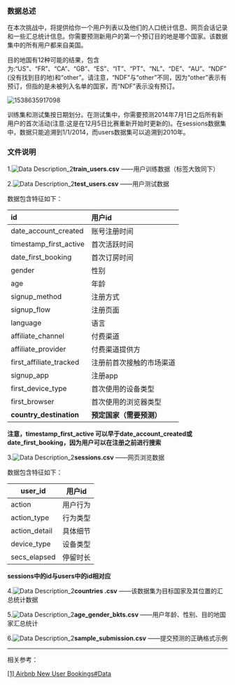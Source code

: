 ### 数据总述

在本次挑战中，将提供给你一个用户列表以及他们的人口统计信息、网页会话记录和一些汇总统计信息。你需要预测新用户的第一个预订目的地是哪个国家。该数据集中的所有用户都来自美国。 

目的地国有12种可能的结果，包含为:“US”、“FR”、“CA”、“GB”、“ES”、“IT”、“PT”、“NL”、“DE”、“AU”、“NDF”(没有找到目的地)和“other”。请注意，“NDF”与“other”不同，因为“other”表示有预订，但指的是未被列入名单的国家，而“NDF”表示没有预订。 

![1538635917098](https://github.com/vichry/Airbnb-New-User-Bookings/blob/master/Data_Description_1.png) 

训练集和测试集按日期划分。在测试集中，你需要预测2014年7月1日之后所有新用户的首次活动(注意:这是在12月5日比赛重新开始时更新的)。在sessions数据集中，数据只能追溯到1/1/2014，而users数据集可以追溯到2010年。 

### 文件说明

1.![Data Description_2](https://github.com/vichry/Airbnb-New-User-Bookings/blob/master/Data_Description_2.png)**train_users.csv** ——用户训练数据（标签大致同下）

2.![Data Description_2](https://github.com/vichry/Airbnb-New-User-Bookings/blob/master/Data_Description_2.png)**test_users.csv** ——用户测试数据

数据包含特征如下：

| id                      | 用户id                   |
| :---------------------- | :----------------------- |
| date_account_created    | 账号注册时间             |
| timestamp_first_active  | 首次活跃时间             |
| date_first_booking      | 首次订房时间             |
| gender                  | 性别                     |
| age                     | 年龄                     |
| signup_method           | 注册方式                 |
| signup_flow             | 注册页面                 |
| language                | 语言                     |
| affiliate_channel       | 付费渠道                 |
| affiliate_provider      | 付费渠道提供方           |
| first_affiliate_tracked | 注册前首次接触的市场渠道 |
| signup_app              | 注册app                  |
| first_device_type       | 首次使用的设备类型       |
| first_browser           | 首次使用的浏览器类型     |
| **country_destination** | **预定国家（需要预测）** |

**注意，timestamp_first_active 可以早于date_account_created或date_first_booking，因为用户可以在注册之前进行搜索** 

3.![Data Description_2](https://github.com/vichry/Airbnb-New-User-Bookings/blob/master/Data_Description_2.png)**sessions.csv** ——网页浏览数据 

数据包含特征如下：

| user_id       | 用户id   |
| ------------- | -------- |
| action        | 用户行为 |
| action_type   | 行为类型 |
| action_detail | 具体细节 |
| device_type   | 设备类型 |
| secs_elapsed  | 停留时长 |

**sessions中的id与users中的id相对应**

4.![Data Description_2](https://github.com/vichry/Airbnb-New-User-Bookings/blob/master/Data_Description_2.png)**countries .csv** ——该数据集为目标国家及其位置的汇总统计数据 

5.![Data Description_2](https://github.com/vichry/Airbnb-New-User-Bookings/blob/master/Data_Description_2.png)**age_gender_bkts.csv** ——用户年龄、性别、目的地国家汇总统计 

6.![Data Description_2](https://github.com/vichry/Airbnb-New-User-Bookings/blob/master/Data_Description_2.png)**sample_submission.csv** ——提交预测的正确格式示例 

***

相关参考：

[[1] Airbnb New User Bookings#Data](https://www.kaggle.com/c/airbnb-recruiting-new-user-bookings/data)
